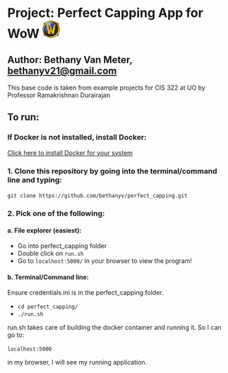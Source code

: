 # Project: Perfect Capping App for WoW ![alt text](https://github.com/bethanyv/perfect_capping/blob/master/perfect_capping/static/images/small_logo_3.png "Wow Logo")
## Author: Bethany Van Meter, bethanyv21@gmail.com
This base code is taken from example projects for CIS 322 at UO by Professor Ramakrishnan Durairajan 

## To run:

### If Docker is not installed, install Docker:
[Click here to install Docker for your system](https://docs.docker.com/get-docker/ "Get Docker")

### 1. Clone this repository by going into the terminal/command line and typing:

`git clone https://github.com/bethanyv/perfect_capping.git`

### 2. Pick one of the following:
#### a. File explorer (easiest):

* Go into perfect_capping folder
* Double click on `run.sh`
* Go to `localhost:5000/` in your browser to view the program!

#### b. Terminal/Command line:

Ensure credentials.ini is in the perfect_capping folder.

* `cd perfect_capping/`
* `./run.sh`

run.sh takes care of building the docker container and running it. So I can go to:

`localhost:5000`

in my browser, I will see my running application.
